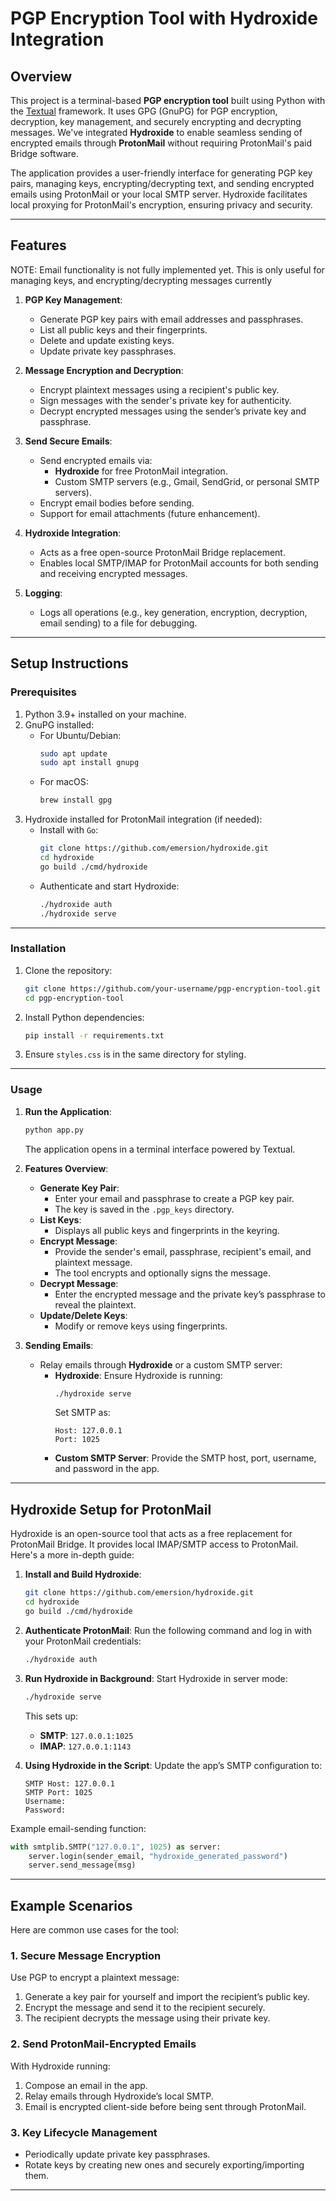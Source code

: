 # **PGP Encryption Tool with Hydroxide Integration**

## **Overview**
This project is a terminal-based **PGP encryption tool** built using Python with the [Textual](https://github.com/Textualize/textual) framework. It uses GPG (GnuPG) for PGP encryption, decryption, key management, and securely encrypting and decrypting messages. We've integrated **Hydroxide** to enable seamless sending of encrypted emails through **ProtonMail** without requiring ProtonMail's paid Bridge software.

The application provides a user-friendly interface for generating PGP key pairs, managing keys, encrypting/decrypting text, and sending encrypted emails using ProtonMail or your local SMTP server. Hydroxide facilitates local proxying for ProtonMail's encryption, ensuring privacy and security.

---

## **Features**
NOTE: Email functionality is not fully implemented yet. This is only useful for managing keys, and encrypting/decrypting messages currently
1. **PGP Key Management**:
   - Generate PGP key pairs with email addresses and passphrases.
   - List all public keys and their fingerprints.
   - Delete and update existing keys.
   - Update private key passphrases.

2. **Message Encryption and Decryption**:
   - Encrypt plaintext messages using a recipient's public key.
   - Sign messages with the sender's private key for authenticity.
   - Decrypt encrypted messages using the sender’s private key and passphrase.

3. **Send Secure Emails**:
   - Send encrypted emails via:
     - **Hydroxide** for free ProtonMail integration.
     - Custom SMTP servers (e.g., Gmail, SendGrid, or personal SMTP servers).
   - Encrypt email bodies before sending.
   - Support for email attachments (future enhancement).

4. **Hydroxide Integration**:
   - Acts as a free open-source ProtonMail Bridge replacement.
   - Enables local SMTP/IMAP for ProtonMail accounts for both sending and receiving encrypted messages.

5. **Logging**:
   - Logs all operations (e.g., key generation, encryption, decryption, email sending) to a file for debugging.

---

## **Setup Instructions**

### **Prerequisites**
1. Python 3.9+ installed on your machine.
2. GnuPG installed:
   - For Ubuntu/Debian:
     ```bash
     sudo apt update
     sudo apt install gnupg
     ```
   - For macOS:
     ```bash
     brew install gpg
     ```
3. Hydroxide installed for ProtonMail integration (if needed):
   - Install with `Go`:
     ```bash
     git clone https://github.com/emersion/hydroxide.git
     cd hydroxide
     go build ./cmd/hydroxide
     ```
   - Authenticate and start Hydroxide:
     ```bash
     ./hydroxide auth 
     ./hydroxide serve
     ```

---

### **Installation**
1. Clone the repository:
   ```bash
   git clone https://github.com/your-username/pgp-encryption-tool.git
   cd pgp-encryption-tool
   ```
2. Install Python dependencies:
   ```bash
   pip install -r requirements.txt
   ```
3. Ensure `styles.css` is in the same directory for styling.

---

### **Usage**

1. **Run the Application**:
   ```bash
   python app.py
   ```
   The application opens in a terminal interface powered by Textual.

2. **Features Overview**:
   - **Generate Key Pair**:
     - Enter your email and passphrase to create a PGP key pair.
     - The key is saved in the `.pgp_keys` directory.
   - **List Keys**:
     - Displays all public keys and fingerprints in the keyring.
   - **Encrypt Message**:
     - Provide the sender's email, passphrase, recipient's email, and plaintext message.
     - The tool encrypts and optionally signs the message.
   - **Decrypt Message**:
     - Enter the encrypted message and the private key’s passphrase to reveal the plaintext.
   - **Update/Delete Keys**:
     - Modify or remove keys using fingerprints.

3. **Sending Emails**:
   - Relay emails through **Hydroxide** or a custom SMTP server:
     - **Hydroxide**:
       Ensure Hydroxide is running:
       ```bash
       ./hydroxide serve
       ```
       Set SMTP as:
       ```plaintext
       Host: 127.0.0.1
       Port: 1025
       ```
     - **Custom SMTP Server**:
       Provide the SMTP host, port, username, and password in the app.

---

## **Hydroxide Setup for ProtonMail**
Hydroxide is an open-source tool that acts as a free replacement for ProtonMail Bridge. It provides local IMAP/SMTP access to ProtonMail. Here's a more in-depth guide:

1. **Install and Build Hydroxide**:
   ```bash
   git clone https://github.com/emersion/hydroxide.git
   cd hydroxide
   go build ./cmd/hydroxide
   ```
2. **Authenticate ProtonMail**:
   Run the following command and log in with your ProtonMail credentials:
   ```bash
   ./hydroxide auth 
   ```
3. **Run Hydroxide in Background**:
   Start Hydroxide in server mode:
   ```bash
   ./hydroxide serve
   ```
   This sets up:
   - **SMTP**: `127.0.0.1:1025`
   - **IMAP**: `127.0.0.1:1143`

4. **Using Hydroxide in the Script**:
   Update the app’s SMTP configuration to:
   ```plaintext
   SMTP Host: 127.0.0.1
   SMTP Port: 1025
   Username: 
   Password: 
   ```

Example email-sending function:
```python
with smtplib.SMTP("127.0.0.1", 1025) as server:
    server.login(sender_email, "hydroxide_generated_password")
    server.send_message(msg)
```

---

## **Example Scenarios**
Here are common use cases for the tool:

### **1. Secure Message Encryption**
Use PGP to encrypt a plaintext message:
1. Generate a key pair for yourself and import the recipient’s public key.
2. Encrypt the message and send it to the recipient securely.
3. The recipient decrypts the message using their private key.

### **2. Send ProtonMail-Encrypted Emails**
With Hydroxide running:
1. Compose an email in the app.
2. Relay emails through Hydroxide’s local SMTP.
3. Email is encrypted client-side before being sent through ProtonMail.

### **3. Key Lifecycle Management**
- Periodically update private key passphrases.
- Rotate keys by creating new ones and securely exporting/importing them.

---
